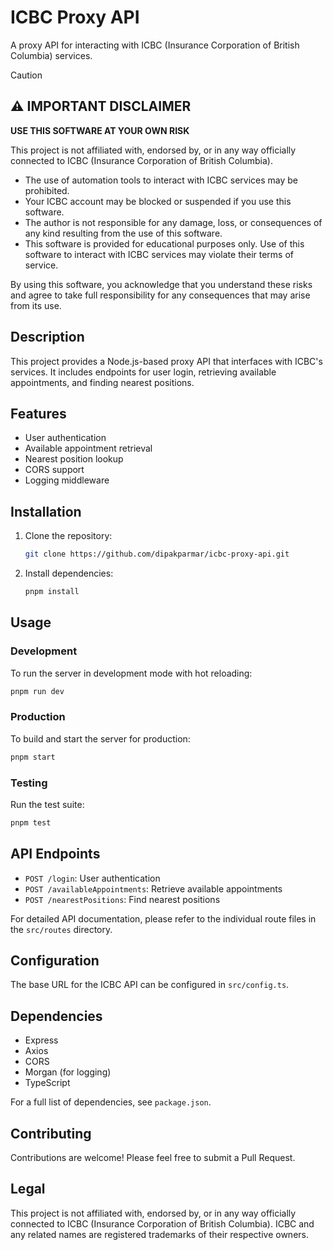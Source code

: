 # ICBC Proxy API

A proxy API for interacting with ICBC (Insurance Corporation of British Columbia) services.

> [!CAUTION]
> 
> ## ⚠️ IMPORTANT DISCLAIMER
>
> **USE THIS SOFTWARE AT YOUR OWN RISK**
>
> This project is not affiliated with, endorsed by, or in any way officially connected to ICBC (Insurance Corporation of British Columbia).
>
> - The use of automation tools to interact with ICBC services may be prohibited.
> - Your ICBC account may be blocked or suspended if you use this software.
> - The author is not responsible for any damage, loss, or consequences of any kind resulting from the use of this software.
> - This software is provided for educational purposes only. Use of this software to interact with ICBC services may violate their terms of service.
>
> By using this software, you acknowledge that you understand these risks and agree to take full responsibility for any consequences that may arise from its use.

## Description

This project provides a Node.js-based proxy API that interfaces with ICBC's services. It includes endpoints for user login, retrieving available appointments, and finding nearest positions.

## Features

- User authentication
- Available appointment retrieval
- Nearest position lookup
- CORS support
- Logging middleware

## Installation

1. Clone the repository:
   ```bash
   git clone https://github.com/dipakparmar/icbc-proxy-api.git
   ```

2. Install dependencies:
   ```bash
   pnpm install
   ```

## Usage

### Development

To run the server in development mode with hot reloading:

```bash
pnpm run dev
```

### Production

To build and start the server for production:

```bash
pnpm start
```

### Testing

Run the test suite:

```bash
pnpm test
```

## API Endpoints

- `POST /login`: User authentication
- `POST /availableAppointments`: Retrieve available appointments
- `POST /nearestPositions`: Find nearest positions

For detailed API documentation, please refer to the individual route files in the `src/routes` directory.

## Configuration

The base URL for the ICBC API can be configured in `src/config.ts`.

## Dependencies

- Express
- Axios
- CORS
- Morgan (for logging)
- TypeScript

For a full list of dependencies, see `package.json`.

## Contributing

Contributions are welcome! Please feel free to submit a Pull Request.


## Legal

This project is not affiliated with, endorsed by, or in any way officially connected to ICBC (Insurance Corporation of British Columbia). ICBC and any related names are registered trademarks of their respective owners.
